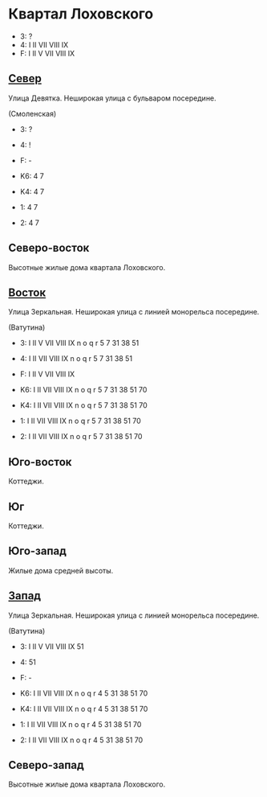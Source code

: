 # Квартал Лоховского

* 3:    ?
* 4:    I   II  VII VIII    IX
* F:    I   II  V   VII     VIII    IX

## [Север](./10520060.md)

Улица Девятка.
Неширокая улица с бульваром посередине.

(Смоленская)

* 3:    ?
* 4:    !
* F:    -

* K6:   4   7
* K4:   4   7
* 1:    4   7
* 2:    4   7

## Северо-восток

Высотные жилые дома квартала Лоховского.

## [Восток](./10530070.md)

Улица Зеркальная.
Неширокая улица с линией монорельса посередине.

(Ватутина)

* 3:    I   II  V   VII VIII    IX
        n   o   q   r
        5   7   31  38  51
* 4:    I   II  VII VIII    IX
        n   o   q   r
        5   7   31  38  51
* F:    I   II  V   VII VIII    IX

* K6:   I   II  VII VIII    IX
        n   o   q   r
        5   7   31  38  51  70
* K4:   I   II  VII VIII    IX
        n   o   q   r
        5   7   31  38  51  70
* 1:    I   II  VII VIII    IX
        n   o   q   r
        5   7   31  38  51  70
* 2:    I   II  VII VIII    IX
        n   o   q   r
        5   7   31  38  51  70

## Юго-восток

Коттеджи.

## Юг

Коттеджи.

## Юго-запад

Жилые дома средней высоты.

## [Запад](./10510070.md)

Улица Зеркальная.
Неширокая улица с линией монорельса посередине.

(Ватутина)

* 3:    I   II  V   VII VIII    IX  51
* 4:    51
* F:    -

* K6:   I   II  VII VIII    IX
        n   o   q   r
        4   5   31  38  51  70
* K4:   I   II  VII VIII    IX
        n   o   q   r
        4   5   31  38  51  70
* 1:    I   II  VII VIII    IX
        n   o   q   r
        4   5   31  38  51  70
* 2:    I   II  VII VIII    IX
        n   o   q   r
        4   5   31  38  51  70

## Северо-запад

Высотные жилые дома квартала Лоховского.
